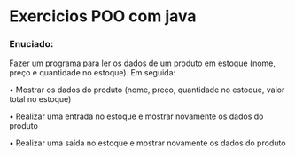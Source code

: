 # Exercicios POO com java

### Enuciado:

Fazer um programa para ler os dados de um produto em estoque (nome, preço e
quantidade no estoque). 
Em seguida:

• Mostrar os dados do produto (nome, preço, quantidade no estoque, valor total no
estoque)

• Realizar uma entrada no estoque e mostrar novamente os dados do produto

• Realizar uma saída no estoque e mostrar novamente os dados do produto
